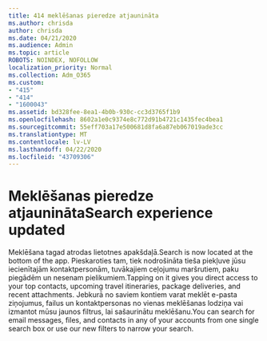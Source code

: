 ```yaml
---
title: 414 meklēšanas pieredze atjaunināta
ms.author: chrisda
author: chrisda
ms.date: 04/21/2020
ms.audience: Admin
ms.topic: article
ROBOTS: NOINDEX, NOFOLLOW
localization_priority: Normal
ms.collection: Adm_O365
ms.custom:
- "415"
- "414"
- "1600043"
ms.assetid: bd328fee-8ea1-4b0b-930c-cc3d3765f1b9
ms.openlocfilehash: 8602a1e0c9374e8c772d91b4721c1435fec4bea1
ms.sourcegitcommit: 55eff703a17e500681d8fa6a87eb067019ade3cc
ms.translationtype: MT
ms.contentlocale: lv-LV
ms.lasthandoff: 04/22/2020
ms.locfileid: "43709306"
---
```

# <a name="search-experience-updated"></a><span data-ttu-id="46528-102">Meklēšanas pieredze atjaunināta</span><span class="sxs-lookup"><span data-stu-id="46528-102">Search experience updated</span></span>

<span data-ttu-id="46528-103">Meklēšana tagad atrodas lietotnes apakšdaļā.</span><span class="sxs-lookup"><span data-stu-id="46528-103">Search is now located at the bottom of the app.</span></span> <span data-ttu-id="46528-104">Pieskaroties tam, tiek nodrošināta tieša piekļuve jūsu iecienītajām kontaktpersonām, tuvākajiem ceļojumu maršrutiem, paku piegādēm un nesenam pielikumiem.</span><span class="sxs-lookup"><span data-stu-id="46528-104">Tapping on it gives you direct access to your top contacts, upcoming travel itineraries, package deliveries, and recent attachments.</span></span> <span data-ttu-id="46528-105">Jebkurā no saviem kontiem varat meklēt e-pasta ziņojumus, failus un kontaktpersonas no vienas meklēšanas lodziņa vai izmantot mūsu jaunos filtrus, lai sašaurinātu meklēšanu.</span><span class="sxs-lookup"><span data-stu-id="46528-105">You can search for email messages, files, and contacts in any of your accounts from one single search box or use our new filters to narrow your search.</span></span>
